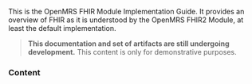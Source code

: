 This is the OpenMRS FHIR Module Implementation Guide. It provides an overview of FHIR as it is understood by the OpenMRS FHIR2 Module, at least the default implementation.

<blockquote class="stu-note">
  <strong>This documentation and set of artifacts are still undergoing development.</strong>
  This content is only for demonstrative purposes.
</blockquote>

### Content <a name="content" />

<a name="navigation" />
